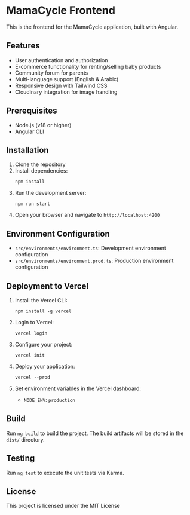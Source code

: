 # MamaCycle Frontend

This is the frontend for the MamaCycle application, built with Angular.

## Features

- User authentication and authorization
- E-commerce functionality for renting/selling baby products
- Community forum for parents
- Multi-language support (English & Arabic)
- Responsive design with Tailwind CSS
- Cloudinary integration for image handling

## Prerequisites

- Node.js (v18 or higher)
- Angular CLI

## Installation

1. Clone the repository
2. Install dependencies:
   ```
   npm install
   ```
3. Run the development server:
   ```
   npm run start
   ```
4. Open your browser and navigate to `http://localhost:4200`

## Environment Configuration

- `src/environments/environment.ts`: Development environment configuration
- `src/environments/environment.prod.ts`: Production environment configuration

## Deployment to Vercel

1. Install the Vercel CLI:
   ```
   npm install -g vercel
   ```

2. Login to Vercel:
   ```
   vercel login
   ```

3. Configure your project:
   ```
   vercel init
   ```

4. Deploy your application:
   ```
   vercel --prod
   ```

5. Set environment variables in the Vercel dashboard:
   - `NODE_ENV`: `production`

## Build

Run `ng build` to build the project. The build artifacts will be stored in the `dist/` directory.

## Testing

Run `ng test` to execute the unit tests via Karma.

## License

This project is licensed under the MIT License 